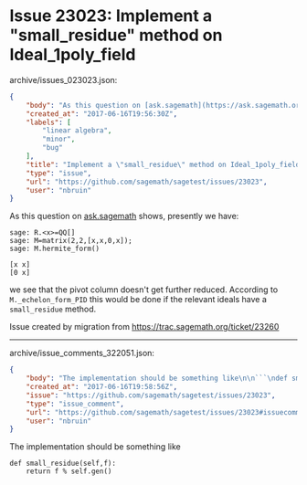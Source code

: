# Issue 23023: Implement a "small_residue" method on Ideal_1poly_field

archive/issues_023023.json:
```json
{
    "body": "As this question on [ask.sagemath](https://ask.sagemath.org/question/37964/hermite-form-entries-reduced-over-pivots/) shows, presently we have:\n\n```\nsage: R.<x>=QQ[]\nsage: M=matrix(2,2,[x,x,0,x]);\nsage: M.hermite_form()\n\n[x x]\n[0 x]\n```\n\nwe see that the pivot column doesn't get further reduced. According to `M._echelon_form_PID` this would be done if the relevant ideals have a `small_residue` method.\n\nIssue created by migration from https://trac.sagemath.org/ticket/23260\n\n",
    "created_at": "2017-06-16T19:56:30Z",
    "labels": [
        "linear algebra",
        "minor",
        "bug"
    ],
    "title": "Implement a \"small_residue\" method on Ideal_1poly_field",
    "type": "issue",
    "url": "https://github.com/sagemath/sagetest/issues/23023",
    "user": "nbruin"
}
```
As this question on [ask.sagemath](https://ask.sagemath.org/question/37964/hermite-form-entries-reduced-over-pivots/) shows, presently we have:

```
sage: R.<x>=QQ[]
sage: M=matrix(2,2,[x,x,0,x]);
sage: M.hermite_form()

[x x]
[0 x]
```

we see that the pivot column doesn't get further reduced. According to `M._echelon_form_PID` this would be done if the relevant ideals have a `small_residue` method.

Issue created by migration from https://trac.sagemath.org/ticket/23260





---

archive/issue_comments_322051.json:
```json
{
    "body": "The implementation should be something like\n\n```\ndef small_residue(self,f):\n    return f % self.gen()\n```\n",
    "created_at": "2017-06-16T19:58:56Z",
    "issue": "https://github.com/sagemath/sagetest/issues/23023",
    "type": "issue_comment",
    "url": "https://github.com/sagemath/sagetest/issues/23023#issuecomment-322051",
    "user": "nbruin"
}
```

The implementation should be something like

```
def small_residue(self,f):
    return f % self.gen()
```

